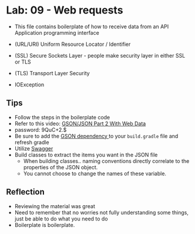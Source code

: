 # Lab: 09 - Web requests

- This file contains boilerplate of how to receive data from an API Application programming interface

- (URL/URI) Uniform Resource Locator / Identifier
- (SSL) Secure Sockets Layer - people make security layer in either SSL or TLS
- (TLS) Transport Layer Security
- IOException

## Tips

- Follow the steps in the boilerplate code
- Refer to this video: [GSON/JSON Part 2 With Web Data](https://zoom.us/rec/play/8PJbHSqbV5GxvOJlmzH8W5eAxiCNxiPK_BaahSqQscVP2sFUc4fe63AMTUKRpQOYnofkYErSnf9m8Ak.lktJaPyQM9g7yviv?continueMode=true&_x_zm_rtaid=IxIE9yXkSwC0_DchrG2jsg.1648482768481.4ced4012d8344f3ca94bb1d6c2942c69&_x_zm_rhtaid=378)
- password: 9QuC+2.$
- Be sure to add the [GSON dependency ](https://github.com/google/gson) to your `build.gradle` file and refresh gradle
- Utilize [Swagger](https://inspector.swagger.io/builder)
- Build classes to extract the items you want in the JSON file
  - When building classes.. naming conventions directly correlate to the properties of the JSON object.
  - You cannot choose to change the names of these variable.

## Reflection

- Reviewing the material was great
- Need to remember that no worries not fully understanding some things, just be able to do what you need to do
- Boilerplate is boilerplate.